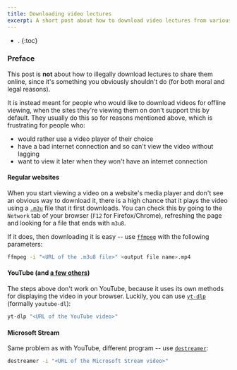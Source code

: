 ```yaml
---
title: Downloading video lectures
excerpt: A short post about how to download video lectures from various websites.
---
```


- .
{:toc}

### Preface
This post is **not** about how to illegally download lectures to share them online, since it's something you obviously shouldn't do (for both moral and legal reasons).

It is instead meant for people who would like to download videos for offline viewing, when the sites they're viewing them on don't support this by default. They usually do this so for reasons mentioned above, which is frustrating for people who:
- would rather use a video player of their choice
- have a bad internet connection and so can't view the video without lagging
- want to view it later when they won't have an internet connection

#### Regular websites
When you start viewing a video on a website's media player and don't see an obvious way to download it, there is a high chance that it plays the video using a [`.m3u`](https://en.wikipedia.org/wiki/M3U) file that it first downloads. You can check this by going to the `Network` tab of your browser (`F12` for Firefox/Chrome), refreshing the page and looking for a file that ends with `m3u8`.

If it does, then downloading it is easy -- use [`ffmpeg`](https://ffmpeg.org/) with the following parameters:

```bash
ffmpeg -i "<URL of the .m3u8 file>" <output file name>.mp4
```

#### YouTube (and [a few others](https://ytdl-org.github.io/youtube-dl/supportedsites.html))
The steps above don't work on YouTube, because it uses its own methods for displaying the video in your browser. Luckily, you can use [`yt-dlp`](https://github.com/yt-dlp/yt-dlp) (formally `youtube-dl`):

```bash
yt-dlp "<URL of the YouTube video>"
```

#### Microsoft Stream
Same problem as with YouTube, different program -- use [`destreamer`](https://github.com/snobu/destreamer):

```bash
destreamer -i "<URL of the Microsoft Stream video>"
```
